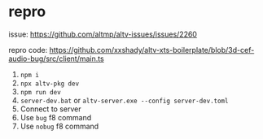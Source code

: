 # repro

issue: <https://github.com/altmp/altv-issues/issues/2260>

repro code: <https://github.com/xxshady/altv-xts-boilerplate/blob/3d-cef-audio-bug/src/client/main.ts>

1. `npm i`
2. `npx altv-pkg dev`
3. `npm run dev`
4. `server-dev.bat` or `altv-server.exe --config server-dev.toml`
5. Connect to server
6. Use `bug` f8 command
7. Use `nobug` f8 command
